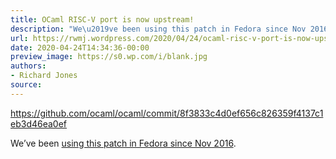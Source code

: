 ```yaml
---
title: OCaml RISC-V port is now upstream!
description: "We\u2019ve been using this patch in Fedora since Nov 2016."
url: https://rwmj.wordpress.com/2020/04/24/ocaml-risc-v-port-is-now-upstream/
date: 2020-04-24T14:34:36-00:00
preview_image: https://s0.wp.com/i/blank.jpg
authors:
- Richard Jones
source:
---
```


<p><a href="https://github.com/ocaml/ocaml/commit/8f3833c4d0ef656c826359f4137c1eb3d46ea0ef">https://github.com/ocaml/ocaml/commit/8f3833c4d0ef656c826359f4137c1eb3d46ea0ef</a></p>
<p>We’ve been <a href="https://rwmj.wordpress.com/2016/11/19/ocaml-4-04-risc-v-s390-power-and-more/">using this patch in Fedora since Nov 2016</a>.</p>

